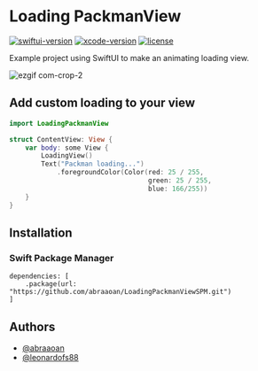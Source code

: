 # Loading PackmanView
[![swiftui-version](https://img.shields.io/badge/swiftui-4-brightgreen)](https://developer.apple.com/documentation/swiftui)
[![xcode-version](https://img.shields.io/badge/xcode-14.3.1-brightgreen)](https://developer.apple.com/xcode/)
[![license](https://img.shields.io/badge/license-mit-brightgreen.svg)](https://en.wikipedia.org/wiki/MIT_License)

Example project using SwiftUI to make an animating loading view.  

![ezgif com-crop-2](https://github.com/abraaoan/LoadingPackmanView/assets/1753630/cd2402f2-977d-41f9-83ae-6dcd143c7d76)

## Add custom loading to your view

```swift
import LoadingPackmanView

struct ContentView: View {
    var body: some View {
        LoadingView()
        Text("Packman loading...")
            .foregroundColor(Color(red: 25 / 255,
                                   green: 25 / 255,
                                   blue: 166/255))
    }
}
```

## Installation

### Swift Package Manager
```
dependencies: [
    .package(url: "https://github.com/abraaoan/LoadingPackmanViewSPM.git")
]
```

## Authors

- [@abraaoan](https://www.github.com/abraaoan)
- [@leonardofs88](https://www.github.com/leonardofs88)
